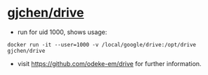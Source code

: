 # <a href="https://hub.docker.com/r/gjchen/drive/" target="_blank">gjchen/drive</a>

* run for uid 1000, shows usage:
```
docker run -it --user=1000 -v /local/google/drive:/opt/drive gjchen/drive 
```
* visit https://github.com/odeke-em/drive for further information.
